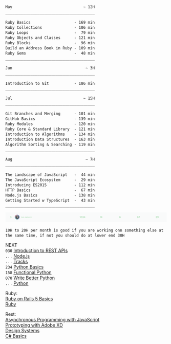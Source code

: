 ```
May                               ~ 12H
_______________________________________   

Ruby Basics                   - 169 min   
Ruby Collections              - 106 min   
Ruby Loops                    -  79 min   
Ruby Objects and Classes      - 121 min   
Ruby Blocks                   -  96 min   
Build an Address Book in Ruby - 109 min   
Ruby Gems                     -  48 min
_______________________________________

```

```
Jun                                ~ 3H
_______________________________________   

Introduction to Git           - 186 min
_______________________________________   

```

```
Jul                               ~ 15H
_______________________________________   

Git Branches and Merging      - 101 min   
GitHub Basics                 - 139 min   
Ruby Modules                  - 120 min   
Ruby Core & Standard Library  - 121 min   
Introduction to Algorithms    - 134 min   
Introduction Data Structures  - 163 min   
Algorithm Sorting & Searching - 119 min
_______________________________________ 

```

```
Aug                                ~ 7H
_______________________________________

The Landscape of JavaScript   -  44 min
The JavaScript Ecosystem      -  29 min
Introducing ES2015            - 112 min
HTTP Basics                   -  67 min
Node.js Basics                - 138 min
Getting Started w TypeScript  -  43 min
_______________________________________

```

![August](./my_org_stats/0819.png)

```
10H to 20H per month is good if you are working onn something else at the same time, if not you should do at lower end 30H
```

NEXT  
`030` [Introduction to REST APIs](https://teamtreehouse.com/library/introduction-to-rest-apis)  
`...` [Node.js](https://teamtreehouse.com/library/type:course/q:node.js)  
`...` [Tracks](https://teamtreehouse.com/tracks)  
`234` [Python Basics](https://teamtreehouse.com/library/python-basics-3)   
`158` [Functional Python](https://teamtreehouse.com/library/functional-python)    
`070` [Write Better Python](https://teamtreehouse.com/library/write-better-python)    
`...` [Python](https://teamtreehouse.com/library/type:course/q:python)  

Ruby:  
[Ruby on Rails 5 Basics](https://teamtreehouse.com/library/ruby-on-rails-5-basics)  
[Ruby](https://teamtreehouse.com/library/type:course/q:ruby)  

Rest:  
[Asynchronous Programming with JavaScript](https://teamtreehouse.com/library/asynchronous-programming-with-javascript)  
[Prototyping with Adobe XD](https://teamtreehouse.com/library/prototyping-with-adobe-xd)  
[Design Systems](https://teamtreehouse.com/library/design-systems)  
[C# Basics](https://teamtreehouse.com/library/your-first-c-program)  